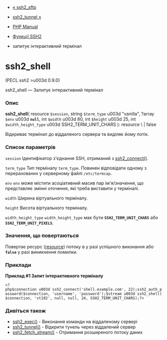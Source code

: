 - [« ssh2_sftp](function.ssh2-sftp.md)
- [ssh2_tunnel »](function.ssh2-tunnel.md)

- [PHP Manual](index.md)
- [Функції SSH2](ref.ssh2.md)
- запитує інтерактивний термінал

# ssh2_shell

(PECL ssh2 \>u003d 0.9.0)

ssh2_shell — Запитує інтерактивний термінал

### Опис

**ssh2_shell**(
resource `$session`,
string `$term_type` u003d "vanilla",
?array `$env` u003d **`null`**,
int `$width` u003d 80,
int `$height` u003d 25,
int `$width_height_type` u003d SSH2_TERM_UNIT_CHARS
): resource \ | false

Відкриває термінал до віддаленого сервера та виділяє йому потік.

### Список параметрів

`session`
Ідентифікатор з'єднання SSH, отриманий з
[ssh2_connect()](function.ssh2-connect.md).

`term_type`
Тип терміналу `term_type`. Повинен відповідати одному з
перерахованих у серверному файлі `/etc/termcap`.

`env`
`env` може містити асоціативний масив пар ім'я/значення,
що представляє змінні оточення, які треба виставити у терміналі.

`width`
Ширина віртуального терміналу.

`height`
Висота віртуального терміналу.

`width_height_type`
`width_height_type` має бути **`SSH2_TERM_UNIT_CHARS`** або
**`SSH2_TERM_UNIT_PIXELS`**.

### Значення, що повертаються

Повертає ресурс ([resource](language.types.resource.md)) потоку в
у разі успішного виконання або **`false`** у разі виникнення
помилки.

### Приклади

**Приклад #1 Запит інтерактивного терміналу**

` <?php$connection u003d ssh2_connect('shell.example.com', 22);ssh2_auth_password($connection, 'username', 'password');$stream u003d ssh2_shell($connection, 'vt102', null, null, 24, SSH2_TERM_UNIT_CHARS);?> `

### Дивіться також

- [ssh2_exec()](function.ssh2-exec.md) - Виконання команди на
віддаленому сервері
- [ssh2_tunnel()](function.ssh2-tunnel.md) - Відкрити тунель через
віддалений сервер
- [ssh2_fetch_stream()](function.ssh2-fetch-stream.md) - Отримання
розширеного потоку даних
